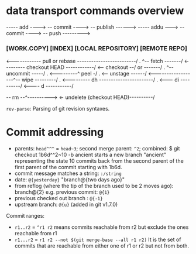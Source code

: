 # data transport commands overview
----- add ----> -- commit ----> -- publish ------>
----- addu ---> -- commit ----> -- push --------->
### [WORK.COPY]  [INDEX]    [LOCAL REPOSITORY]  [REMOTE REPO]
<------------ pull or rebase -------------------------/
.                                    ^-- fetch -------/
<--------- checkout HEAD ------------/
<-- checkout --/     or       -------/
.                  ^-- uncommit -----/
.                  <---------^ peel -/
.                  <-- unstage ------/
<------------------^-- wipe ---------/
.
<--------- dh -----------------------/
.                  <--- di ----------/
<---- d -----------/

-- rm --^---------->
<- undelete (checkout HEAD)----------/

`rev-parse`: Parsing of git revision syntaxes.

# Commit addressing
- parents: `head^^^` = `head~3`; second merge parent: `^2`; combined:
    $ git checkout 1b6d^^2~10 -b ancient
  starts a new branch "ancient" representing the state 10 commits back
  from the second parent of the first parent of the commit starting with
  1b6d.
- commit message matches a string: `:/string`
- date: `@{yesterday}` "branch@{two days ago}"
- from reflog (where the tip of the branch used to be 2 moves ago): branch@{2}
  e.g. previous commit: `@{1}`
- previous checked out branch : `@{-1}`
- upstream branch: `@{u}` (added in git v1.7.0)

Commit ranges:
- `r1..r2` = `^r1 r2` means commits reachable from r2 but exclude the ones
  reachable from r1
- `r1...r2` = `r1 r2 --not $(git merge-base --all r1 r2)`
  It is the set of commits that are reachable from either
  one of r1 or r2 but not from both.
